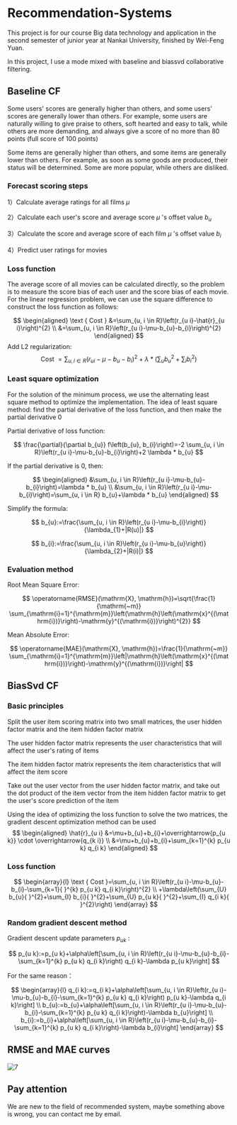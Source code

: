 # Recommendation-Systems
This project is for our course Big data technology and application in the second semester of junior year at Nankai University, finished by Wei-Feng Yuan.

In this project, I use a mode mixed with baseline and biassvd collaborative filtering.

## Baseline CF

  Some users' scores are generally higher than others, and some users' scores are generally lower than others. For example, some users are naturally willing to give praise to others, soft hearted and easy to talk, while others are more demanding, and always give a score of no more than 80 points (full score of 100 points)

Some items are generally higher than others, and some items are generally lower than others. For example, as soon as some goods are produced, their status will be determined. Some are more popular, while others are disliked.

### Forecast scoring steps

1）Calculate average ratings for all films $\mu$

2）Calculate each user's score and average score $\mu$ 's offset value $b_{u}$

3）Calculate the score and average score of each film $\mu$ 's offset value $b_{i}$

4）Predict user ratings for movies

### Loss function

The average score of all movies can be calculated directly, so the problem is to measure the score bias of each user and the score bias of each movie. For the linear regression problem, we can use the square difference to construct the loss function as follows:


$$
\begin{aligned}
\text { Cost } &=\sum_{u, i \in R}\left(r_{u i}-\hat{r}_{u i}\right)^{2} \\
&=\sum_{u, i \in R}\left(r_{u i}-\mu-b_{u}-b_{i}\right)^{2}
\end{aligned}
$$
Add L2 regularization:
$$
\text { Cost }=\sum_{u, i \in R}\left(r_{u i}-\mu-b_{u}-b_{i}\right)^{2}+\lambda *\left(\sum_{u} b_{u}{ }^{2}+\sum_{i} b_{i}{ }^{2}\right)
$$

### Least square optimization

For the solution of the minimum process, we use the alternating least square method to optimize the implementation. The idea of least square method: find the partial derivative of the loss function, and then make the partial derivative 0

Partial derivative of loss function:


$$
\frac{\partial}{\partial b_{u}} f\left(b_{u}, b_{i}\right)=-2 \sum_{u, i \in R}\left(r_{u i}-\mu-b_{u}-b_{i}\right)+2 \lambda * b_{u}
$$


If the partial derivative is 0, then:


$$
\begin{aligned}
&\sum_{u, i \in R}\left(r_{u i}-\mu-b_{u}-b_{i}\right)=\lambda * b_{u} \\
&\sum_{u, i \in R}\left(r_{u i}-\mu-b_{i}\right)=\sum_{u, i \in R} b_{u}+\lambda * b_{u}
\end{aligned}
$$


Simplify the formula:


$$
b_{u}:=\frac{\sum_{u, i \in R}\left(r_{u i}-\mu-b_{i}\right)}{\lambda_{1}+|R(u)|}
$$

$$
b_{i}:=\frac{\sum_{u, i \in R}\left(r_{u i}-\mu-b_{u}\right)}{\lambda_{2}+|R(i)|}
$$

### Evaluation method

Root Mean Square Error:


$$
\operatorname{RMSE}(\mathrm{X}, \mathrm{h})=\sqrt{\frac{1}{\mathrm{~m}} \sum_{\mathrm{i}=1}^{\mathrm{m}}\left(\mathrm{h}\left(\mathrm{x}^{(\mathrm{i})}\right)-\mathrm{y}^{(\mathrm{i})}\right)^{2}}
$$


Mean Absolute Error:


$$
\operatorname{MAE}(\mathrm{X}, \mathrm{h})=\frac{1}{\mathrm{~m}} \sum_{\mathrm{i}=1}^{\mathrm{m}}\left|\mathrm{h}\left(\mathrm{x}^{(\mathrm{i})}\right)-\mathrm{y}^{(\mathrm{i})}\right|
$$

## BiasSvd CF

### Basic principles

Split the user item scoring matrix into two small matrices, the user hidden factor matrix and the item hidden factor matrix

The user hidden factor matrix represents the user characteristics that will affect the user's rating of items

The item hidden factor matrix represents the item characteristics that will affect the item score

Take out the user vector from the user hidden factor matrix, and take out the dot product of the item vector from the item hidden factor matrix to get the user's score prediction of the item

Using the idea of optimizing the loss function to solve the two matrices, the gradient descent optimization method can be used
$$
\begin{aligned}
\hat{r}_{u i} &=\mu+b_{u}+b_{i}+\overrightarrow{p_{u k}} \cdot \overrightarrow{q_{k i}} \\
&=\mu+b_{u}+b_{i}+\sum_{k=1}^{k} p_{u k} q_{i k}
\end{aligned}
$$

### Loss function

$$
\begin{array}{l}
\text { Cost }=\sum_{u, i \in R}\left(r_{u i}-\mu-b_{u}-b_{i}-\sum_{k=1}{ }^{k} p_{u k} q_{i k}\right)^{2} \\
+\lambda\left(\sum_{U} b_{u}{ }^{2}+\sum_{I} b_{i}{ }^{2}+\sum_{U} p_{u k}{ }^{2}+\sum_{I} q_{i k}{ }^{2}\right)
\end{array}
$$

### Random gradient descent method

Gradient descent update parameters  $p_{u k}$  :

$$
p_{u k}:=p_{u k}+\alpha\left[\sum_{u, i \in R}\left(r_{u i}-\mu-b_{u}-b_{i}-\sum_{k=1}^{k} p_{u k} q_{i k}\right) q_{i k}-\lambda p_{u k}\right]
$$

For the same reason：

$$
\begin{array}{l}
q_{i k}:=q_{i k}+\alpha\left[\sum_{u, i \in R}\left(r_{u i}-\mu-b_{u}-b_{i}-\sum_{k=1}^{k} p_{u k} q_{i k}\right) p_{u k}-\lambda q_{i k}\right] \\
b_{u}:=b_{u}+\alpha\left[\sum_{u, i \in R}\left(r_{u i}-\mu-b_{u}-b_{i}-\sum_{k=1}^{k} p_{u k} q_{i k}\right)-\lambda b_{u}\right] \\
b_{i}:=b_{i}+\alpha\left[\sum_{u, i \in R}\left(r_{u i}-\mu-b_{u}-b_{i}-\sum_{k=1}^{k} p_{u k} q_{i k}\right)-\lambda b_{i}\right]
\end{array}
$$

## RMSE and MAE curves

![7](https://raw.githubusercontent.com/Falcon-Yuan/images/master/202206101849480.svg?token=APJNLFV5Q3E25PSOCKQCB2TCUMRAM)

## Pay attention

We are new to the field of recommended system, maybe something above is wrong, you can contact me by email.

